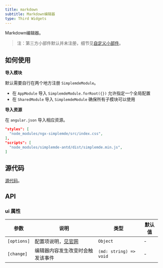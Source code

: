 ```yaml
---
title: markdown
subtitle: Markdown编辑器
type: Third Widgets
---
```


Markdown编辑器。

> 注：第三方小部件默认并未注册，细节见[自定义小部件](https://ng-alain.com/form/customize)。

## 如何使用

**导入模块**

默认需要自行在两个地方注册 `SimplemdeModule`。

- 在 `AppModule` 导入 `SimplemdeModule.forRoot({})` 允许指定一个全局配置
- 在 `SharedModule` 导入 `SimplemdeModule` 确保所有子模块可以使用

**导入资源**

在 `angular.json` 导入相应资源。

```json
"styles": [
  "node_modules/ngx-simplemde/src/index.css",
],
"scripts": [
  "node_modules/simplemde-antd/dist/simplemde.min.js",
]
```

## 源代码

[源代码](https://github.com/cipchk/delon/tree/master/packages/form/widgets-third/markdown)。

## API

### ui 属性

参数 | 说明 | 类型 | 默认值
----|------|-----|------
`[options]` | 配置项说明，[见官网](https://github.com/cipchk/ngx-simplemde) | `Object` | -
`[change]` | 编辑器内容发生改变时会触发该事件 | `(md: string) => void` | -
